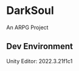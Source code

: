 # DarkSoul
An ARPG Project 



Dev Environment
--------------------------------------
Unity Editor: 2022.3.21f1c1





